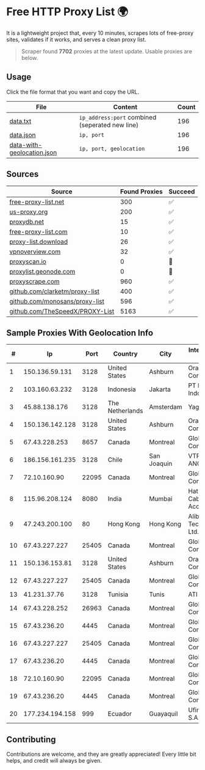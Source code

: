 
# Free HTTP Proxy List 🌍

It is a lightweight project that, every 10 minutes, scrapes lots of free-proxy sites, validates if it works, and serves a clean proxy list.


> Scraper found **7702** proxies at the latest update. Usable proxies are below.

## Usage

Click the file format that you want and copy the URL.


|File|Content|Count|
|----|-------|-----|
|[data.txt](https://raw.githubusercontent.com/themiralay/Proxy-List-World/master/data.txt)|`ip_address:port` combined (seperated new line)|196|
|[data.json](https://raw.githubusercontent.com/themiralay/Proxy-List-World/master/data.json)|`ip, port`|196|
|[data-with-geolocation.json](https://raw.githubusercontent.com/themiralay/Proxy-List-World/master/data-with-geolocation.json)|`ip, port, geolocation`|196|

## Sources

|Source|Found Proxies|Succeed|
|------|-------------|-------|
|[free-proxy-list.net](https://free-proxy-list.net)|300|✅|
|[us-proxy.org](https://www.us-proxy.org)|200|✅|
|[proxydb.net](http://proxydb.net)|15|✅|
|[free-proxy-list.com](https://free-proxy-list.com/?page=&port=&type%5B%5D=http&type%5B%5D=https&up_time=0&search=Search)|10|✅|
|[proxy-list.download](https://www.proxy-list.download/HTTP)|26|✅|
|[vpnoverview.com](https://vpnoverview.com/privacy/anonymous-browsing/free-proxy-servers)|32|✅|
|[proxyscan.io](https://www.proxyscan.io)|0|🚫|
|[proxylist.geonode.com](https://proxylist.geonode.com/api/proxy-list?limit=300&page=1&sort_by=lastChecked&sort_type=desc&protocols=http,https)|0|🚫|
|[proxyscrape.com](https://api.proxyscrape.com/v2/?request=displayproxies&protocol=http&timeout=10000&country=all&ssl=all&anonymity=all)|960|✅|
|[github.com/clarketm/proxy-list](https://raw.githubusercontent.com/clarketm/proxy-list/master/proxy-list-raw.txt)|400|✅|
|[github.com/monosans/proxy-list](https://raw.githubusercontent.com/monosans/proxy-list/main/proxies/http.txt)|596|✅|
|[github.com/TheSpeedX/PROXY-List](https://raw.githubusercontent.com/TheSpeedX/PROXY-List/master/http.txt)|5163|✅|


## Sample Proxies With Geolocation Info

|#|Ip|Port|Country|City|Internet Service Provider|
|-|--|----|-------|----|-------------------------|
|1|150.136.59.131|3128|United States|Ashburn|Oracle Corporation|
|2|103.160.63.232|3128|Indonesia|Jakarta|PT Herza Digital Indonesia|
|3|45.88.138.176|3128|The Netherlands|Amsterdam|Yaglom Labs Ltd|
|4|150.136.142.128|3128|United States|Ashburn|Oracle Corporation|
|5|67.43.228.253|8657|Canada|Montreal|GloboTech Communications|
|6|186.156.161.235|3128|Chile|San Joaquin|VTR BANDA ANCHA S.A.|
|7|72.10.160.90|22095|Canada|Montreal|GloboTech Communications|
|8|115.96.208.124|8080|India|Mumbai|Hathway IP over Cable Internet Access|
|9|47.243.200.100|80|Hong Kong|Hong Kong|Alibaba (US) Technology Co., Ltd.|
|10|67.43.227.227|25405|Canada|Montreal|GloboTech Communications|
|11|150.136.153.81|3128|United States|Ashburn|Oracle Corporation|
|12|67.43.227.227|25405|Canada|Montreal|GloboTech Communications|
|13|41.231.37.76|3128|Tunisia|Tunis|ATI - ISP|
|14|67.43.228.252|26963|Canada|Montreal|GloboTech Communications|
|15|67.43.236.20|4445|Canada|Montreal|GloboTech Communications|
|16|67.43.227.227|25405|Canada|Montreal|GloboTech Communications|
|17|67.43.236.20|4445|Canada|Montreal|GloboTech Communications|
|18|72.10.160.90|22095|Canada|Montreal|GloboTech Communications|
|19|67.43.236.20|4445|Canada|Montreal|GloboTech Communications|
|20|177.234.194.158|999|Ecuador|Guayaquil|Ufinet Panama S.A.|



## Contributing

Contributions are welcome, and they are greatly appreciated! Every
little bit helps, and credit will always be given.

